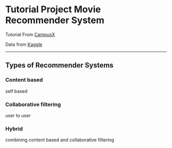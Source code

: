 # Tutorial Project Movie Recommender System

Tutorial From [CampusX](https://www.youtube.com/watch?v=1xtrIEwY_zY&list=PLKnIA16_RmvY5eP91BGPa0vXUYmIdtfPQ&index=1)

Data from [Kaggle](https://www.kaggle.com/datasets/tmdb/tmdb-movie-metadata?select=tmdb_5000_movies.csv)

___

## Types of Recommender Systems

### Content based
self based

### Collaborative filtering
user to user

### Hybrid
combining content based and collaborative filtering